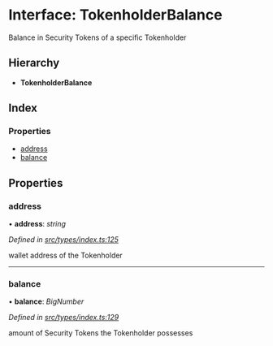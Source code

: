 # Interface: TokenholderBalance

Balance in Security Tokens of a specific Tokenholder

## Hierarchy

* **TokenholderBalance**

## Index

### Properties

* [address](_types_index_.tokenholderbalance.md#address)
* [balance](_types_index_.tokenholderbalance.md#balance)

## Properties

###  address

• **address**: *string*

*Defined in [src/types/index.ts:125](https://github.com/PolymathNetwork/polymath-sdk/blob/550676f/src/types/index.ts#L125)*

wallet address of the Tokenholder

___

###  balance

• **balance**: *BigNumber*

*Defined in [src/types/index.ts:129](https://github.com/PolymathNetwork/polymath-sdk/blob/550676f/src/types/index.ts#L129)*

amount of Security Tokens the Tokenholder possesses
